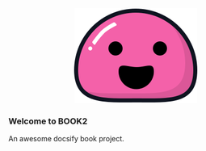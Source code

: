 <p align="center">
  <a href="https://docsify.js.org">
    <img alt="draft" src="./_media/icon.svg">
  </a>
</p>

### Welcome to BOOK2

An awesome docsify book project.
